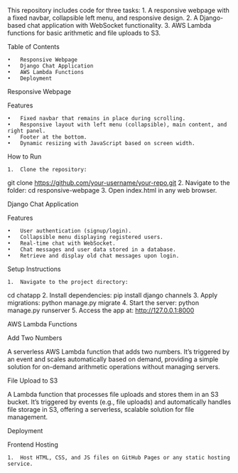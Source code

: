 This repository includes code for three tasks:
	1.	A responsive webpage with a fixed navbar, collapsible left menu, and responsive design.
	2.	A Django-based chat application with WebSocket functionality.
	3.	AWS Lambda functions for basic arithmetic and file uploads to S3.

Table of Contents

	•	Responsive Webpage
	•	Django Chat Application
	•	AWS Lambda Functions
	•	Deployment

Responsive Webpage

Features

	•	Fixed navbar that remains in place during scrolling.
	•	Responsive layout with left menu (collapsible), main content, and right panel.
	•	Footer at the bottom.
	•	Dynamic resizing with JavaScript based on screen width.

How to Run

	1.	Clone the repository:
git clone https://github.com/your-username/your-repo.git
	2.	Navigate to the folder:
cd responsive-webpage
	3.	Open index.html in any web browser.

Django Chat Application

Features

	•	User authentication (signup/login).
	•	Collapsible menu displaying registered users.
	•	Real-time chat with WebSocket.
	•	Chat messages and user data stored in a database.
	•	Retrieve and display old chat messages upon login.

Setup Instructions

	1.	Navigate to the project directory:
cd chatapp
	2.	Install dependencies:
pip install django channels
	3.	Apply migrations:
python manage.py migrate
	4.	Start the server:
python manage.py runserver
	5.	Access the app at:
http://127.0.0.1:8000

AWS Lambda Functions

Add Two Numbers

A serverless AWS Lambda function that adds two numbers. It’s triggered by an event and scales automatically based on demand, providing a simple solution for on-demand arithmetic operations without managing servers.

File Upload to S3

A Lambda function that processes file uploads and stores them in an S3 bucket. It’s triggered by events (e.g., file uploads) and automatically handles file storage in S3, offering a serverless, scalable solution for file management.

Deployment

Frontend Hosting

	1.	Host HTML, CSS, and JS files on GitHub Pages or any static hosting service.
